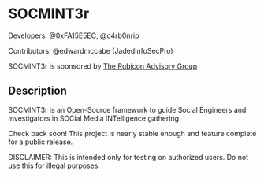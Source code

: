 # SOCMINT3r

Developers: @0xFA15E5EC, @c4rb0nrip

Contributors: @edwardmccabe (JadedInfoSecPro)

SOCMINT3r is sponsored by [The Rubicon Advisory Group](https://www.therubiconadvisorygroup.com)

## Description

SOCMINT3r is an Open-Source framework to guide Social Engineers and Investigators in SOCial Media INTelligence gathering.

Check back soon! This project is nearly stable enough and feature complete for a public release.

DISCLAIMER: This is intended only for testing on authorized users. Do not use this for illegal purposes.
